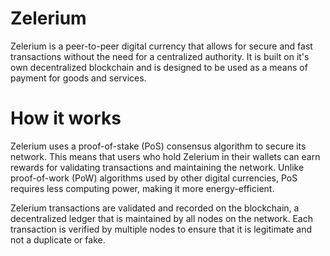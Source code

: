# Zelerium
Zelerium is a peer-to-peer digital currency that allows for secure and fast transactions without the need for a centralized authority. It is built on it's own decentralized blockchain and is designed to be used as a means of payment for goods and services.

# How it works
Zelerium uses a proof-of-stake (PoS) consensus algorithm to secure its network. This means that users who hold Zelerium in their wallets can earn rewards for validating transactions and maintaining the network. Unlike proof-of-work (PoW) algorithms used by other digital currencies, PoS requires less computing power, making it more energy-efficient.

Zelerium transactions are validated and recorded on the blockchain, a decentralized ledger that is maintained by all nodes on the network. Each transaction is verified by multiple nodes to ensure that it is legitimate and not a duplicate or fake.
